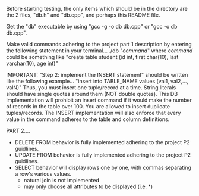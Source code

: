 Before starting testing, the only items which should be in the directory are the 2 files, "db.h" and "db.cpp", and perhaps this README file.

Get the "db" executable by using "gcc -g -o db db.cpp" or "gcc -o db db.cpp".

Make valid commands adhering to the project part 1 description by entering the following statement in your terminal...
	./db "*command*"
where *command* could be something like "create table student (id int, first char(10), last varchar(10), age int)"



IMPORTANT: "Step 2: implement the INSERT statement" should be written like the following example...
	"insert into TABLE_NAME values (val1, val2,..., valN)"
Thus, you must insert one tuple/record at a time.
String literals should have single quotes around them (NOT double quotes).
This DB implementation will prohibit an insert command if it would make the number of records in the table over 100.
You are allowed to insert duplicate tuples/records.
The INSERT implementation will also enforce that every value in the command adheres to the table and column definitions.

PART 2....
- DELETE FROM behavior is fully implemented adhering to the project P2 guidlines.
- UPDATE FROM behavior is fully implemented adhering to the project P2 guidlines.
- SELECT behavior will display rows one by one, with commas separating a row's various values.
	- natural join is not implemented
	- may only choose all attributes to be displayed (i.e. *)